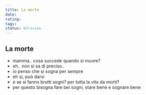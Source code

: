 ```yaml
---
title: La morte
date: 
rating: 
tags:
status: #2review
---
```

## La morte

- mamma.. cosa succede quando si muore?
- eh.. non si sa di preciso..
- io penso che si sogna per sempre
- eh si, può darsi
- e se si fanno brutti sogni? per tutta la vita da morti?
- per questo bisogna fare bei sogni, stare bene e sognare bene
